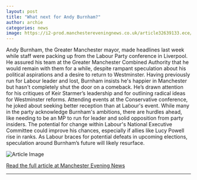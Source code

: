 ```yaml
---
layout: post
title: "What next for Andy Burnham?"
author: archie
categories: news
image: https://i2-prod.manchestereveningnews.co.uk/article32639133.ece/ALTERNATES/s1200/0_Labour-Conference-2025-Day-One.jpg
---
```

Andy Burnham, the Greater Manchester mayor, made headlines last week while staff were packing up from the Labour Party conference in Liverpool. He assured his team at the Greater Manchester Combined Authority that he would remain with them for a while, despite rampant speculation about his political aspirations and a desire to return to Westminster. Having previously run for Labour leader and lost, Burnham insists he's happier in Manchester but hasn't completely shut the door on a comeback. He’s drawn attention for his critiques of Keir Starmer’s leadership and for outlining radical ideas for Westminster reforms. Attending events at the Conservative conference, he joked about seeking better reception than at Labour's event. While many in the party acknowledge Burnham's ambitions, there are hurdles ahead, like needing to be an MP to run for leader and solid opposition from party insiders. The potential for change within Labour's National Executive Committee could improve his chances, especially if allies like Lucy Powell rise in ranks. As Labour braces for potential defeats in upcoming elections, speculation around Burnham’s future will likely resurface.

![Article Image](https://i2-prod.manchestereveningnews.co.uk/article32639133.ece/ALTERNATES/s1200/0_Labour-Conference-2025-Day-One.jpg)

[Read the full article at Manchester Evening News](https://www.manchestereveningnews.co.uk/news/greater-manchester-news/what-next-for-andy-burnham-32637584)

---
